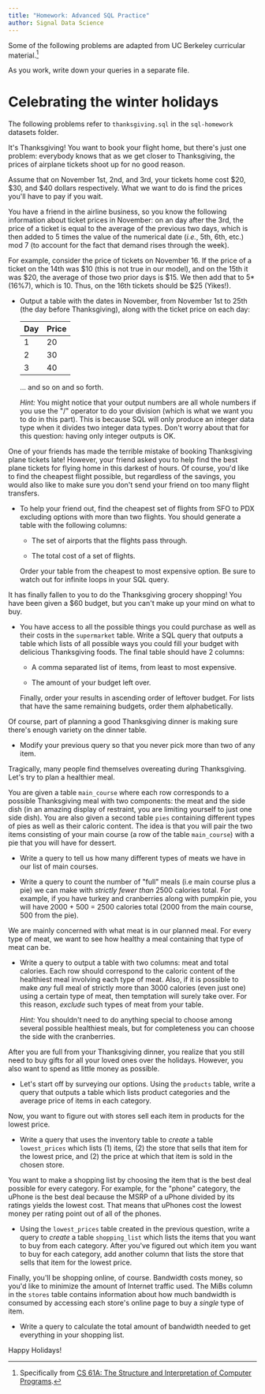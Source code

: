 ```yaml
---
title: "Homework: Advanced SQL Practice"
author: Signal Data Science
---
```


Some of the following problems are adapted from UC Berkeley curricular material.[^course]

[^course]: Specifically from [CS 61A: The Structure and Interpretation of Computer Programs](http://cs61a.org/).

As you work, write down your queries in a separate file.

Celebrating the winter holidays
===============================

The following problems refer to `thanksgiving.sql` in the `sql-homework` datasets folder.

It's Thanksgiving! You want to book your flight home, but there's just one problem: everybody knows that as we get closer to Thanksgiving, the prices of airplane tickets shoot up for no good reason.

Assume that on November 1st, 2nd, and 3rd, your tickets home cost $20, $30, and $40 dollars respectively. What we want to do is find the prices you'll have to pay if you wait.

You have a friend in the airline business, so you know the following information about ticket prices in November: on an day after the 3rd, the price of a ticket is equal to the average of the previous two days, which is then added to 5 times the value of the numerical date (*i.e.*, 5th, 6th, etc.) mod 7 (to account for the fact that demand rises through the week).

For example, consider the price of tickets on November 16. If the price of a ticket on the 14th was $10 (this is not true in our model), and on the 15th it was $20, the average of those two prior days is $15. We then add that to 5*(16%7), which is 10. Thus, on the 16th tickets should be $25 (Yikes!).

* Output a table with the dates in November, from November 1st to 25th (the day before Thanksgiving), along with the ticket price on each day:

	| Day | Price |
	|-----|-------|
	| 1   | 20    |
	| 2   | 30    |
	| 3   | 40    |

	... and so on and so forth.

	*Hint:* You might notice that your output numbers are all whole numbers if you use the "/" operator to do your division (which is what we want you to do in this part). This is because SQL will only produce an integer data type when it divides two integer data types. Don't worry about that for this question: having only integer outputs is OK.

One of your friends has made the terrible mistake of booking Thanksgiving plane tickets late! However, your friend asked you to help find the best plane tickets for flying home in this darkest of hours. Of course, you'd like to find the cheapest flight possible, but regardless of the savings, you would also like to make sure you don't send your friend on too many flight transfers.

* To help your friend out, find the cheapest set of flights from SFO to PDX excluding options with more than two flights. You should generate a table with the following columns:

	* The set of airports that the flights pass through.

	* The total cost of a set of flights.

	Order your table from the cheapest to most expensive option. Be sure to watch out for infinite loops in your SQL query.

It has finally fallen to you to do the Thanksgiving grocery shopping! You have been given a $60 budget, but you can't make up your mind on what to buy.

* You have access to all the possible things you could purchase as well as their costs in the `supermarket` table. Write a SQL query that outputs a table which lists of all possible ways you could fill your budget with delicious Thanksgiving foods. The final table should have 2 columns:

	* A comma separated list of items, from least to most expensive.

	* The amount of your budget left over.

	Finally, order your results in ascending order of leftover budget. For lists that have the same remaining budgets, order them alphabetically.

Of course, part of planning a good Thanksgiving dinner is making sure there's enough variety on the dinner table.

* Modify your previous query so that you never pick more than two of any item.

Tragically, many people find themselves overeating during Thanksgiving. Let's try to plan a healthier meal.

You are given a table `main_course` where each row corresponds to a possible Thanksgiving meal with two components: the meat and the side dish (in an amazing display of restraint, you are limiting yourself to just one side dish). You are also given a second table `pies` containing different types of pies as well as their caloric content. The idea is that you will pair the two items consisting of your main course (a row of the table `main_course`) with a pie that you will have for dessert.

* Write a query to tell us how many different types of meats we have in our list of main courses.

* Write a query to count the number of "full" meals (i.e main course plus a pie) we can make with *strictly fewer than* 2500 calories total. For example, if you have turkey and cranberries along with pumpkin pie, you will have 2000 + 500 = 2500 calories total (2000 from the main course, 500 from the pie).

We are mainly concerned with what meat is in our planned meal. For every type of meat, we want to see how healthy a meal containing that type of meat can be.

* Write a query to output a table with two columns: meat and total calories. Each row should correspond to the caloric content of the healthiest meal involving each type of meat. Also, if it is possible to make *any* full meal of strictly more than 3000 calories (even just one) using a certain type of meat, then temptation will surely take over. For this reason, *exclude* such types of meat from your table.

	*Hint:* You shouldn't need to do anything special to choose among several possible healthiest meals, but for completeness you can choose the side with the cranberries.

After you are full from your Thanksgiving dinner, you realize that you still need to buy gifts for all your loved ones over the holidays. However, you also want to spend as little money as possible.

* Let's start off by surveying our options. Using the `products` table, write a query that outputs a table which lists product categories and the average price of items in each category.

Now, you want to figure out with stores sell each item in products for the lowest price.

* Write a query that uses the inventory table to *create* a table `lowest_prices` which lists (1) items, (2) the store that sells that item for the lowest price, and (2) the price at which that item is sold in the chosen store.

You want to make a shopping list by choosing the item that is the best deal possible for every category. For example, for the "phone" category, the uPhone is the best deal because the MSRP of a uPhone divided by its ratings yields the lowest cost. That means that uPhones cost the lowest money per rating point out of all of the phones.

* Using the `lowest_prices` table created in the previous question, write a query to *create* a table `shopping_list` which lists the items that you want to buy from each category. After you've figured out which item you want to buy for each category, add another column that lists the store that sells that item for the lowest price.

Finally, you'll be shopping online, of course. Bandwidth costs money, so you'd like to minimize the amount of Internet traffic used. The MiBs column in the `stores` table contains information about how much bandwidth is consumed by accessing each store's online page to buy a *single* type of item.

* Write a query to calculate the total amount of bandwidth needed to get everything in your shopping list.

Happy Holidays!

